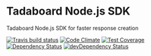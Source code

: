 # Tadaboard Node.js SDK

Tadaboard Node.js SDK for faster response creation

[![Travis build status](http://img.shields.io/travis/tadaboard/node-sdk.svg?style=flat)](https://travis-ci.org/tadaboard/node-sdk)
[![Code Climate](https://codeclimate.com/github/tadaboard/node-sdk/badges/gpa.svg)](https://codeclimate.com/github/tadaboard/node-sdk)
[![Test Coverage](https://codeclimate.com/github/tadaboard/node-sdk/badges/coverage.svg)](https://codeclimate.com/github/tadaboard/node-sdk)
[![Dependency Status](https://david-dm.org/tadaboard/node-sdk.svg)](https://david-dm.org/tadaboard/node-sdk)
[![devDependency Status](https://david-dm.org/tadaboard/node-sdk/dev-status.svg)](https://david-dm.org/tadaboard/node-sdk#info=devDependencies)
